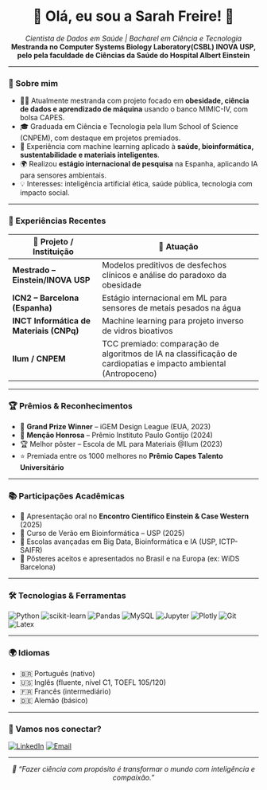 <h1 align="center">🌟 Olá, eu sou a Sarah Freire! 🌟</h1>

<p align="center">
  <em>Cientista de Dados em Saúde | Bacharel em Ciência e Tecnologia</em><br>
  <strong>Mestranda no Computer Systems Biology Laboratory(CSBL) INOVA USP, pelo pela faculdade de Ciências da Saúde do Hospital Albert Einstein</strong>
</p>

---

### 🧬 Sobre mim

- 👩‍🔬 Atualmente mestranda com projeto focado em **obesidade, ciência de dados e aprendizado de máquina** usando o banco MIMIC-IV, com bolsa CAPES.
- 🎓 Graduada em Ciência e Tecnologia pela Ilum School of Science (CNPEM), com destaque em projetos premiados.
- 🧠 Experiência com machine learning aplicado à **saúde, bioinformática, sustentabilidade e materiais inteligentes**.
- 🌍 Realizou **estágio internacional de pesquisa** na Espanha, aplicando IA para sensores ambientais.
- 💡 Interesses: inteligência artificial ética, saúde pública, tecnologia com impacto social.

---

### 💼 Experiências Recentes

| 🏢 Projeto / Instituição | 📌 Atuação |
|-------------------------|------------|
| **Mestrado – Einstein/INOVA USP** | Modelos preditivos de desfechos clínicos e análise do paradoxo da obesidade |
| **ICN2 – Barcelona (Espanha)** | Estágio internacional em ML para sensores de metais pesados na água |
| **INCT Informática de Materiais (CNPq)** | Machine learning para projeto inverso de vidros bioativos |
| **Ilum / CNPEM** | TCC premiado: comparação de algoritmos de IA na classificação de cardiopatias e impacto ambiental (Antropoceno) |

---

### 🏆 Prêmios & Reconhecimentos

- 🥇 **Grand Prize Winner** – iGEM Design League (EUA, 2023)
- 🏅 **Menção Honrosa** – Prêmio Instituto Paulo Gontijo (2024)
- 🏆 Melhor pôster – Escola de ML para Materiais @Ilum (2023)
- ⭐ Premiada entre os 1000 melhores no **Prêmio Capes Talento Universitário**

---

### 📚 Participações Acadêmicas

- 🎤 Apresentação oral no **Encontro Científico Einstein & Case Western** (2025)
- 🧪 Curso de Verão em Bioinformática – USP (2025)
- 🧠 Escolas avançadas em Big Data, Bioinformática e IA (USP, ICTP-SAIFR)
- 🧾 Pôsteres aceitos e apresentados no Brasil e na Europa (ex: WiDS Barcelona)

---

### 🛠️ Tecnologias & Ferramentas

![Python](https://img.shields.io/badge/-Python-3776AB?style=flat&logo=python&logoColor=white)
![scikit-learn](https://img.shields.io/badge/-Scikit--Learn-F7931E?style=flat&logo=scikit-learn&logoColor=white)
![Pandas](https://img.shields.io/badge/-Pandas-150458?style=flat&logo=pandas&logoColor=white)
![MySQL](https://img.shields.io/badge/-MySQL-4479A1?style=flat&logo=mysql&logoColor=white)
![Jupyter](https://img.shields.io/badge/-Jupyter-F37626?style=flat&logo=jupyter&logoColor=white)
![Plotly](https://img.shields.io/badge/-Plotly-3F4F75?style=flat&logo=plotly&logoColor=white)
![Git](https://img.shields.io/badge/-Git-F05032?style=flat&logo=git&logoColor=white)
![Latex](https://img.shields.io/badge/-LaTeX-008080?style=flat&logo=latex&logoColor=white)

---

### 🌍 Idiomas

- 🇧🇷 Português (nativo)
- 🇺🇸 Inglês (fluente, nível C1, TOEFL 105/120)
- 🇫🇷 Francês (intermediário)
- 🇩🇪 Alemão (básico)

---

### 🤝 Vamos nos conectar?

[![LinkedIn](https://img.shields.io/badge/-LinkedIn-0077B5?style=flat&logo=linkedin&logoColor=white)](https://www.linkedin.com/in/sarah-freiree/)
[![Email](https://img.shields.io/badge/-Email-D14836?style=flat&logo=gmail&logoColor=white)](mailto:sarah220043@gmail.com)

---

<p align="center"><em>🌱 “Fazer ciência com propósito é transformar o mundo com inteligência e compaixão.”</em></p>
